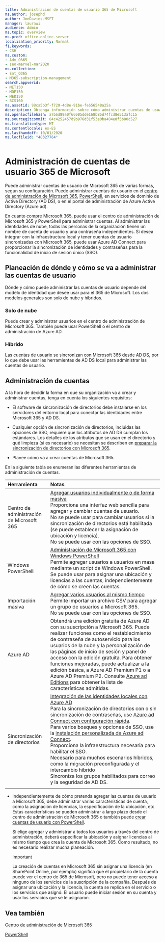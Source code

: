 ```yaml
---
title: Administración de cuentas de usuario 365 de Microsoft
ms.author: josephd
author: JoeDavies-MSFT
manager: laurawi
audience: Admin
ms.topic: overview
ms.prod: office-online-server
localization_priority: Normal
f1.keywords:
- CSH
ms.custom:
- Adm_O365
- seo-marvel-mar2020
ms.collection:
- Ent_O365
- M365-subscription-management
search.appverid:
- MET150
- MOE150
- MED150
- BCS160
ms.assetid: 98ca5b3f-f720-4d8e-91be-fe656548a25a
description: Obtenga información sobre cómo administrar cuentas de usuario de Microsoft 365.
ms.openlocfilehash: a7b6d89a0f66605dde168b85d74fcd8e513afc15
ms.sourcegitcommit: 04c4252457d9b976d31f53e0ba404e8f5b80d527
ms.translationtype: MT
ms.contentlocale: es-ES
ms.lasthandoff: 10/01/2020
ms.locfileid: "48327764"
---
```

# <a name="manage-microsoft-365-user-accounts"></a>Administración de cuentas de usuario 365 de Microsoft

Puede administrar cuentas de usuario de Microsoft 365 de varias formas, según su configuración. Puede administrar cuentas de usuario en el [centro de administración de Microsoft 365](https://docs.microsoft.com/microsoft-365/admin/add-users/), [PowerShell](manage-user-accounts-and-licenses-with-microsoft-365-powershell.md), en servicios de dominio de Active Directory (AD DS), o en el portal de administración de Azure Active Directory (Azure ad). 

En cuanto compre Microsoft 365, puede usar el centro de administración de Microsoft 365 y PowerShell para administrar cuentas. Al administrar las identidades de nube, todas las personas de la organización tienen un nombre de cuenta de usuario y una contraseña independientes. Si desea integrar con la infraestructura local y tener cuentas de usuario sincronizadas con Microsoft 365, puede usar Azure AD Connect para proporcionar la sincronización de identidades y contraseñas para la funcionalidad de inicio de sesión único (SSO).
  
## <a name="plan-for-where-and-how-you-will-manage-your-user-accounts"></a>Planeación de dónde y cómo se va a administrar las cuentas de usuario

Dónde y cómo puede administrar las cuentas de usuario depende del modelo de identidad que desee usar para el 365 de Microsoft. Los dos modelos generales son solo de nube y híbridos.
  
### <a name="cloud-only"></a>Solo de nube

Puede crear y administrar usuarios en el centro de administración de Microsoft 365. También puede usar PowerShell o el centro de administración de Azure AD. 
    
### <a name="hybrid"></a>Híbrido

Las cuentas de usuario se sincronizan con Microsoft 365 desde AD DS, por lo que debe usar las herramientas de AD DS local para administrar las cuentas de usuario. 
    
## <a name="managing-accounts"></a>Administración de cuentas

A la hora de decidir la forma en que su organización va a crear y administrar cuentas, tenga en cuenta los siguientes requisitos:
  
- El software de sincronización de directorios debe instalarse en los servidores del entorno local para conectar las identidades entre Microsoft 365 y AD DS.
    
- Cualquier opción de sincronización de directorios, incluidas las opciones de SSO, requiere que los atributos de AD DS cumplan los estándares. Los detalles de los atributos que se usan en el directorio y qué limpieza (si es necesario) se necesitan se describen en [preparar la sincronización de directorios con Microsoft 365](prepare-for-directory-synchronization.md). 
    
- Planee cómo va a crear cuentas de Microsoft 365.
    
En la siguiente tabla se enumeran las diferentes herramientas de administración de cuentas.
    
|Herramienta|Notas|
|:-----|:-----|
|Centro de administración de Microsoft 365  <br/> |[Agregar usuarios individualmente o de forma masiva](https://docs.microsoft.com/microsoft-365/admin/add-users/add-users) <br/>  Proporciona una interfaz web sencilla para agregar y cambiar cuentas de usuario.  <br/>  No se puede usar para cambiar usuarios si la sincronización de directorios está habilitada (se puede establecer la asignación de ubicación y licencia).  <br/>  No se puede usar con las opciones de SSO.  <br/> |
|Windows PowerShell  <br/> |[Administración de Microsoft 365 con Windows PowerShell](https://go.microsoft.com/fwlink/p/?LinkId=698471) <br/>  Permite agregar usuarios a usuarios en masa mediante un script de Windows PowerShell.  <br/>  Se puede usar para asignar una ubicación y licencias a las cuentas, independientemente de cómo se creen las cuentas.  <br/> |
|Importación masiva  <br/> |[Agregar varios usuarios al mismo tiempo](add-several-users-at-the-same-time.md) <br/>  Permite importar un archivo CSV para agregar un grupo de usuarios a Microsoft 365.  <br/>  No se puede usar con las opciones de SSO.  <br/> |
|Azure AD  <br/> |Obtendrá una edición gratuita de Azure AD con su suscripción a Microsoft 365. Puede realizar funciones como el restablecimiento de contraseña de autoservicio para los usuarios de la nube y la personalización de las páginas de inicio de sesión y panel de acceso con la edición gratuita. Para obtener funciones mejoradas, puede actualizar a la edición básica, a Azure AD Premium P1 o a Azure AD Premium P2. Consulte [Azure ad Editions](https://go.microsoft.com/fwlink/p/?LinkId=698465) para obtener la lista de características admitidas.  <br/> |
|Sincronización de directorios  <br/> |[Integración de las identidades locales con Azure AD](https://go.microsoft.com/fwlink/p/?LinkID=624168) <br/>  Para la sincronización de directorios con o sin sincronización de contraseñas, use [Azure ad Connect con configuración rápida](https://go.microsoft.com/fwlink/p/?LinkID=698537).  <br/>  Para varios bosques y opciones de SSO, use la [instalación personalizada de Azure ad Connect](https://go.microsoft.com/fwlink/p/?LinkId=698430).  <br/>  Proporciona la infraestructura necesaria para habilitar el SSO.  <br/>  Necesario para muchos escenarios híbridos, como la migración preconfigurada y el intercambio híbrido  <br/>  Sincroniza los grupos habilitados para correo y la seguridad de AD DS.  <br/> |
|||
   
- Independientemente de cómo pretenda agregar las cuentas de usuario a Microsoft 365, debe administrar varias características de cuenta, como la asignación de licencias, la especificación de la ubicación, etc. Estas características se pueden administrar a largo plazo desde el centro de administración de Microsoft 365 o también puede [crear cuentas de usuario con PowerShell](https://go.microsoft.com/fwlink/p/?LinkId=717083).
    
    Si elige agregar y administrar a todos los usuarios a través del centro de administración, deberá especificar la ubicación y asignar licencias al mismo tiempo que crea la cuenta de Microsoft 365. Como resultado, no es necesario realizar mucha planeación.
    
    > [!IMPORTANT]
    > La creación de cuentas en Microsoft 365 sin asignar una licencia (en SharePoint Online, por ejemplo) significa que el propietario de la cuenta puede ver el centro de 365 de Microsoft, pero no puede tener acceso a ninguno de los servicios de la suscripción de la compañía. Después de asignar una ubicación y la licencia, la cuenta se replica en el servicio o los servicios que asignó. El usuario puede iniciar sesión en su cuenta y usar los servicios que se le asignaron. 
  
## <a name="see-also"></a>Vea también

[Centro de administración de Microsoft 365](https://docs.microsoft.com/microsoft-365/admin/add-users)

[PowerShell](manage-user-accounts-and-licenses-with-microsoft-365-powershell.md)  
